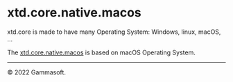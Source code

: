 
# xtd.core.native.macos

xtd.core is made to have many Operating System: Windows, linux, macOS, ...

The [xtd.core.native.macos](.) is based on macOS Operating System.

______________________________________________________________________________________________

© 2022 Gammasoft.
